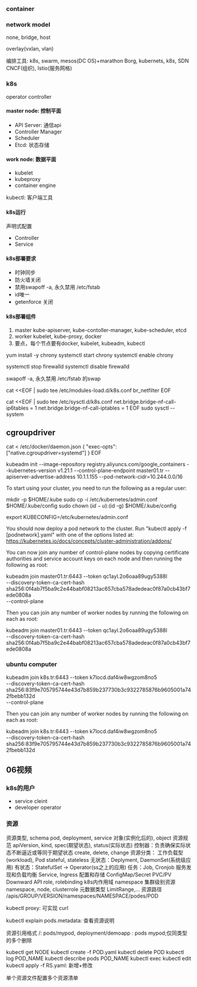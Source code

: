 ### container

### network model
none, bridge, host

overlay(vxlan, vlan)

编排工具: k8s, swarm, mesos(DC OS)+marathon
Borg, kubernets, k8s, SDN
CNCF(组织), Istio(服务网格)

### k8s
operator
controller

#### master node: 控制平面
- API Server: 通信api
- Controller Manager
- Scheduler
- Etcd: 状态存储 

#### work node: 数据平面
- kubelet
- kubeproxy
- container engine

kubectl: 客户端工具

#### k8s运行
声明式配置
- Controller
- Service

#### k8s部署要求
- 时钟同步
- 防火墙关闭
- 禁用swapoff -a, 永久禁用 /etc/fstab
- id唯一
- getenforce 关闭

#### k8s部署组件
1. master
    kube-apiserver, kube-contoller-manager, kube-scheduler, etcd
1. worker
    kubelet, kube-proxy, docker
1. 要点，每个节点要有docker, kubelet, kubeadm, kubectl


yum install -y chrony
systemctl start chrony
systemctl enable chrony

 systemctl stop firewalld
 systemctl disable firewalld

 swapoff -a, 永久禁用 /etc/fstab 的swap

 cat <<EOF | sudo tee /etc/modules-load.d/k8s.conf
br_netfilter
EOF

cat <<EOF | sudo tee /etc/sysctl.d/k8s.conf
net.bridge.bridge-nf-call-ip6tables = 1
net.bridge.bridge-nf-call-iptables = 1
EOF
sudo sysctl --system

## cgroupdriver
cat <<EOF> /etc/docker/daemon.json 
 {
   "exec-opts": ["native.cgroupdriver=systemd"]
}
EOF


 kubeadm init --image-repository registry.aliyuncs.com/google_containers --kubernetes-version v1.21.1 --control-plane-endpoint master01.tr --apiserver-advertise-address 10.1.1.155 --pod-network-cidr=10.244.0.0/16 


To start using your cluster, you need to run the following as a regular user:

  mkdir -p $HOME/.kube
  sudo cp -i /etc/kubernetes/admin.conf $HOME/.kube/config
  sudo chown $(id -u):$(id -g) $HOME/.kube/config

 export KUBECONFIG=/etc/kubernetes/admin.conf

You should now deploy a pod network to the cluster.
Run "kubectl apply -f [podnetwork].yaml" with one of the options listed at:
  https://kubernetes.io/docs/concepts/cluster-administration/addons/


You can now join any number of control-plane nodes by copying certificate authorities
and service account keys on each node and then running the following as root:

  kubeadm join master01.tr:6443 --token qc1ayl.2o6oaa89ugy5388l \
	--discovery-token-ca-cert-hash sha256:0f4ab7f5ba9c2e44babf08213ac657cba578adedeac0f87a0cb43bf7ede0808a \
	--control-plane 

Then you can join any number of worker nodes by running the following on each as root:

kubeadm join master01.tr:6443 --token qc1ayl.2o6oaa89ugy5388l \
	--discovery-token-ca-cert-hash sha256:0f4ab7f5ba9c2e44babf08213ac657cba578adedeac0f87a0cb43bf7ede0808a 



### ubuntu computer

 kubeadm join k8s.tr:6443 --token k7locd.daf4iw8wgzom8no5 \
    --discovery-token-ca-cert-hash sha256:83f9e705795744e43d7b859b237730b3c9322785876b9605001a742fbebb132d \
    --control-plane 

Then you can join any number of worker nodes by running the following on each as root:

kubeadm join k8s.tr:6443 --token k7locd.daf4iw8wgzom8no5 \
    --discovery-token-ca-cert-hash sha256:83f9e705795744e43d7b859b237730b3c9322785876b9605001a742fbebb132d 


 ## 06视频
 ### k8s的用户
 - service cleint
 - developer operator

### 资源
资源类型, schema
    pod, deployment, service
对象(实例化后的), object
资源规范
    apiVersion, kind, spec(期望状态), status(实际状态)
    控制器：负责确保实际状态不断逼近或等同于期望状态
        create, delete, change
资源分类：
工作负载型(workload), Pod
    stateful, stateless
    无状态：Deplyment, DaemonSet(系统级应用)
    有状态：StatefulSet -> Operator(ss之上的应用)
    任务：Job, Cronjob
服务发现和负载均衡
    Service, Ingress
配置和存储
    ConfigMap/Secret
    PVC/PV
    Downward API
    role, rolebinding
k8s内作用域
    namespace
集群级别资源
    namespace, node, clusterrole
元数据类型
    LimitRange,...
资源路径
    /apis/GROUP/VERSION/namespaces/NAMESPACE/podes/POD

kubectl proxy: 可实现 curl

kubectl explain pods.metadata: 查看资源说明

资源引用格式
    <type>/<name>: pods/mypod, deployment/demoapp
    <type> <name>: pods mypod;仅同类型的多个删除

kubectl get NODE
kubectl create -f POD.yaml
kubectl delete POD
kubectl log POD_NAME
kubectl describe pods POD_NAME
kubectl exec 
kubectl edit  
kubectl apply -f RS.yaml: 新增+修改

单个资源文件配置多个资源清单

